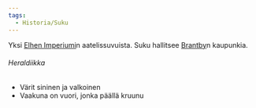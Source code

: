 ```yaml
---
tags:
  - Historia/Suku
---
```

Yksi [Elhen Imperiumi](Elhen%20Imperiumi.md)n aatelissuvuista. Suku hallitsee [Brantby](Brantby.md)n kaupunkia.


###### Heraldiikka
-  Värit sininen ja valkoinen
- Vaakuna on vuori, jonka päällä kruunu